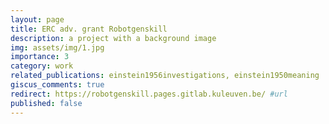 ```yaml
---
layout: page
title: ERC adv. grant Robotgenskill
description: a project with a background image
img: assets/img/1.jpg
importance: 3
category: work
related_publications: einstein1956investigations, einstein1950meaning
giscus_comments: true
redirect: https://robotgenskill.pages.gitlab.kuleuven.be/ #url
published: false
---
```



